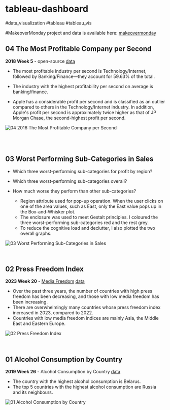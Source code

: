 # tableau-dashboard
#data_visualization #tableau #tableau_vis 

#MakeoverMonday project and data is available here: [makeovermonday](https://www.makeovermonday.co.uk/data/)

## 04 The Most Profitable Company per Second

**2018 Week 5** - open-source [data](https://data.world/makeovermonday/2018-w-5-what-the-most-profitable-companies-make-per-second)

- The most profitable industry per second is Technology/Internet, followed by Banking/Finance—they account for 59.63% of the total.

- The industry with the highest profitability per second on average is banking/finance.

- Apple has a considerable profit per second and is classified as an outlier compared to others in the Technology/Internet industry. In addition, Apple's profit per second is approximately twice higher as that of JP Morgan Chase, the second-highest profit per second.


![04 2016 The Most Profitable Company per Second](https://github.com/arianehanbi/tableau-dashboard/assets/37695060/d64040bf-f72e-437d-a0a9-1e4dae62fef1)


<br>
<br>

## 03 Worst Performing Sub-Categories in Sales

- Which three worst-performing sub-categories for profit by region?
- Which three worst-performing sub-categories overall?
- How much worse they perform than other sub-categories?

  + Region attribute used for pop-up operation. When the user clicks on one of the area values, such as East, only the East value pops up in the Box-and-Whisker plot.
  + The enclosure was used to meet Gestalt principles. I coloured the three worst-performing sub-categories red and the rest grey.
  + To reduce the cognitive load and declutter, I also plotted the two overall graphs.

![03 Worst Performing Sub-Categories in Sales](https://github.com/arianehanbi/tableau-dashboard/assets/37695060/1d0f53a9-046f-4af7-9615-830a18b00831)

<br>

## 02 Press Freedom Index


**2023 Week 20** - [Media Freedom](https://www.theguardian.com/media/2023/may/03/media-freedom-in-dire-state-in-record-number-of-countries-report-finds?CMP=Share_iOSApp_Other) [data](https://data.world/makeovermonday/2019w26)

- Over the past three years, the number of countries with high press freedom has been decreasing, and those with low media freedom has been increasing.
- There are overwhelmingly many countries whose press freedom index increased in 2023, compared to 2022.
- Countries with low media freedom indices are mainly Asia, the Middle East and Eastern Europe.

![02 Press Freedom Index](https://github.com/arianehanbi/tableau-dashboard/assets/37695060/131273d7-5ff1-4cae-bae6-ceaf3b92b306)


<br>

## 01 Alcohol Consumption by Country


**2019 Week 26** - Alcohol Consumption by Country [data](https://data.world/makeovermonday/2019w26)

- The country with the highest alcohol consumption is Belarus.
- The top 5 countries with the highest alcohol consumption are Russia and its neighbours.


![01 Alcohol Consumption by Country](https://github.com/arianehanbi/tableau-dashboard/assets/37695060/b1ff5be4-3518-4e0b-842b-42dc24b72ae9)

<br>
